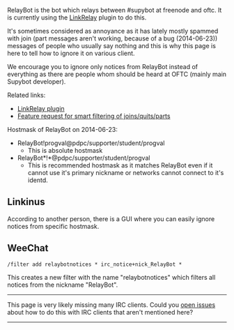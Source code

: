 <!DOCTYPE html>
<html>
<head>
<meta charset="UTF-8" />
<!-- <meta http-equiv="refresh" content="60" /> -->
<meta name="description" content="Ignoring unneeded messages from RelayBot the bot relaying \#Supybot between freenode and OFTC." />
<meta name="keywords" content="IRC Supybot Limnoria Gribble ignoring" />
<meta name="author" content="Mikaela Suomalainen" />
<link rel="canonical" href="https://mkaysi.github.io/limnoria/Relaybot.html">
<title>Ignoring nonimportant messages from RelayBot</title>
<link rel="stylesheet" type="text/css" href="css.css" />
</head>
<body>

RelayBot is the bot which relays between #supybot at freenode and oftc. It 
is currently using the [LinkRelay](https://github.com/ProgVal/Supybot-plugins/tree/master/LinkRelay) plugin to do this.

It's sometimes considered as annoyance as it has lately mostly spammed 
with join (part messages aren't working, because of a bug (2014-06-23)) 
messages of people who usually say nothing and this is why this page is 
here to tell how to ignore it on various client.

We encourage you to ignore only notices from RelayBot instead of 
everything as there are people whom should be heard at OFTC (mainly main 
Supybot developer).

Related links:

* [LinkRelay plugin](https://github.com/ProgVal/Supybot-plugins/tree/master/LinkRelay)
* [Feature request for smart filtering of joins/quits/parts](https://github.com/ProgVal/Supybot-plugins/issues/66)

Hostmask of RelayBot on 2014-06-23:

* RelayBot!progval@pdpc/supporter/student/progval
    * This is absolute hostmask
* RelayBot*!*@pdpc/supporter/student/progval
    * This is recommended hostmask as it matches RelayBot even if it 
    cannot use it's primary nickname or networks cannot connect to it's 
    identd.

## Linkinus

According to another person, there is a GUI where you can easily ignore 
notices from specific hostmask.

## WeeChat

```
/filter add relaybotnotices * irc_notice+nick_RelayBot *
```

This creates a new filter with the name "relaybotnotices" which filters 
all notices from the nickname "RelayBot".

<hr/>

This page is very likely missing many IRC clients. Could you [open issues](https://github.com/mkaysi/limnoria/issues) 
about how to do this with IRC clients that aren't mentioned here?

<hr/>

</body>
</html>
<!-- vim : set ft=markdown-->
